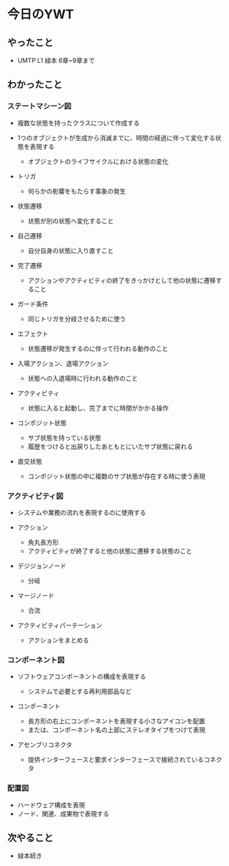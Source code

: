 # 今日のYWT

## やったこと

- UMTP L1 緑本 6章~9章まで

## わかったこと

### ステートマシーン図

- 複数な状態を持ったクラスについて作成する
- 1つのオブジェクトが生成から消滅までに、時間の経過に伴って変化する状態を表現する
  - オブジェクトのライフサイクルにおける状態の変化

- トリガ
  - 何らかの影響をもたらす事象の発生
- 状態遷移
  - 状態が別の状態へ変化すること
- 自己遷移
  - 自分自身の状態に入り直すこと
- 完了遷移
  - アクションやアクティビティの終了をきっかけとして他の状態に遷移すること

- ガード条件
  - 同じトリガを分岐させるために使う
- エフェクト
  - 状態遷移が発生するのに伴って行われる動作のこと
- 入場アクション、退場アクション
  - 状態への入退場時に行われる動作のこと
- アクティビティ
  - 状態に入ると起動し、完了までに時間がかかる操作

- コンポジット状態
  - サブ状態を持っている状態
  - 履歴をつけると出戻りしたあともとにいたサブ状態に戻れる

- 直交状態
  - コンポジット状態の中に複数のサブ状態が存在する時に使う表現

### アクティビティ図

- システムや業務の流れを表現するのに使用する

- アクション
  - 角丸長方形
  - アクティビティが終了すると他の状態に遷移する状態のこと

- デジジョンノード
  - 分岐
- マージノード
  - 合流

- アクティビティパーテーション
  - アクションをまとめる

### コンポーネント図

- ソフトウェアコンポーネントの構成を表現する
  - システムで必要とする再利用部品など

- コンポーネント
  - 長方形の右上にコンポーネントを表現する小さなアイコンを配置
  - または、コンポーネント名の上部にステレオタイプをつけて表現

- アセンブリコネクタ
  - 提供インターフェースと要求インターフェースで接続されているコネクタ

### 配置図

- ハードウェア構成を表現
- ノード、関連、成果物で表現する

## 次やること

- 緑本続き
